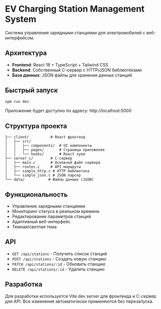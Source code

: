 # EV Charging Station Management System

Система управления зарядными станциями для электромобилей с веб-интерфейсом.

## Архитектура

- **Frontend**: React 18 + TypeScript + Tailwind CSS
- **Backend**: Собственный C-сервер с HTTP/JSON библиотеками
- **База данных**: JSON файлы для хранения данных станций

## Быстрый запуск

```bash
npm run dev
```

Приложение будет доступно по адресу: http://localhost:5000

## Структура проекта

```
├── client/          # React фронтенд
│   ├── src/
│   │   ├── components/  # UI компоненты
│   │   ├── pages/       # Страницы приложения
│   │   └── hooks/       # React хуки
├── server_c/        # C-сервер
│   ├── main.c       # Основной файл сервера
│   ├── routes.c     # API маршруты
│   ├── simple_http.c # HTTP библиотека
│   └── simple_json.c # JSON парсер
└── data/           # Файлы данных (JSON)
```

## Функциональность

- Управление зарядными станциями
- Мониторинг статуса в реальном времени
- Редактирование параметров станций
- Адаптивный веб-интерфейс
- Темная/светлая тема

## API

- `GET /api/stations` - Получить список станций
- `POST /api/stations` - Создать новую станцию
- `PATCH /api/stations/:id` - Обновить станцию
- `DELETE /api/stations/:id` - Удалить станцию

## Разработка

Для разработки используется Vite dev server для фронтенда и C-сервер для API.
Все изменения автоматически применяются без перезапуска.